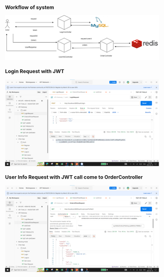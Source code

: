 ### Workflow of system
<img src="screenshots/Lab-4.drawio.png" alt="drawing"/>

### Login Request with JWT
<img src="screenshots/authen-request.png" alt="drawing"/>


### User Info Request with JWT call come to OrderController

<img src="screenshots/user-request.png" alt="drawing"/>

